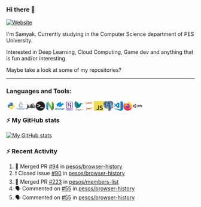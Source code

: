 ### Hi there 👋

[![Website](https://img.shields.io/website?label=samyaks.xyz&style=flat-square&url=https%3A%2F%2Fsamyaks.xyz)](https://samyaks.xyz)

I'm Samyak. Currently studying in the Computer Science department of PES University.

Interested in Deep Learning, Cloud Computing, Game dev and anything that is fun and/or interesting.

Maybe take a look at some of my repositories?

---

### Languages and Tools:

<img align="left" alt="Python" width="26px" src="https://raw.githubusercontent.com/github/explore/master/topics/python/python.png" />
<img align="left" alt="C" width="26px" src="https://raw.githubusercontent.com/github/explore/master/topics/c/c.png" />
<img align="left" alt="Julia" width="26px" src="https://raw.githubusercontent.com/github/explore/master/topics/julia/julia.png" />
<img align="left" alt="Terminal" width="26px" src="https://raw.githubusercontent.com/github/explore/master/topics/terminal/terminal.png" />
<img align="left" alt="Neovim" width="26px" src="https://raw.githubusercontent.com/github/explore/master/topics/neovim/neovim.png" />
<img align="left" alt="Docker" width="26px" src="https://raw.githubusercontent.com/github/explore/master/topics/docker/docker.png" />
<img align="left" alt="Heroku" width="26px" src="https://raw.githubusercontent.com/github/explore/master/topics/heroku/heroku.png" />
<img align="left" alt="LaTeX" width="26px" src="https://raw.githubusercontent.com/github/explore/master/topics/latex/latex.png" />
<img align="left" alt="Jupyter" width="26px" src="https://raw.githubusercontent.com/github/explore/master/topics/jupyter-notebook/jupyter-notebook.png" />
<img align="left" alt="JavaScript" width="26px" src="https://raw.githubusercontent.com/github/explore/master/topics/javascript/javascript.png" />
<img align="left" alt="PostgreSQL" width="26px" src="https://raw.githubusercontent.com/github/explore/master/topics/postgresql/postgresql.png" />
<img align="left" alt="VS Code" width="26px" src="https://raw.githubusercontent.com/github/explore/master/topics/visual-studio-code/visual-studio-code.png" />
<img align="left" alt="Firefox" width="26px" src="https://raw.githubusercontent.com/github/explore/master/topics/firefox/firefox.png" />
<img align="left" alt="Unity" width="26px" src="https://raw.githubusercontent.com/github/explore/master/topics/unity/unity.png" />

<br/>

### :zap: My GitHub stats
  [![My GitHub stats](https://github-readme-stats.vercel.app/api?username=Samyak2&count_private=true&show_icons=true&theme=gruvbox)](https://github.com/anuraghazra/github-readme-stats)

### :zap: Recent Activity

<!--START_SECTION:activity-->
1. 🎉 Merged PR [#94](https://github.com/pesos/browser-history/pull/94) in [pesos/browser-history](https://github.com/pesos/browser-history)
2. ❗️ Closed issue [#90](https://github.com/pesos/browser-history/issues/90) in [pesos/browser-history](https://github.com/pesos/browser-history)
3. 🎉 Merged PR [#223](https://github.com/pesos/members-list/pull/223) in [pesos/members-list](https://github.com/pesos/members-list)
4. 🗣 Commented on [#55](https://github.com/pesos/browser-history/issues/55) in [pesos/browser-history](https://github.com/pesos/browser-history)
5. 🗣 Commented on [#55](https://github.com/pesos/browser-history/issues/55) in [pesos/browser-history](https://github.com/pesos/browser-history)
<!--END_SECTION:activity-->
